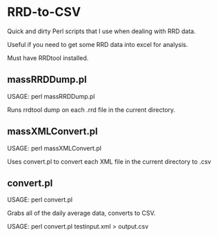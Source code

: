 RRD-to-CSV
==========

Quick and dirty Perl scripts that I use when dealing with RRD data.

Useful if you need to get some RRD data into excel for analysis.

Must have RRDtool installed.

massRRDDump.pl
--------------
USAGE: perl massRRDDump.pl

Runs rrdtool dump on each .rrd file in the current directory.

massXMLConvert.pl
--------------
USAGE: perl massXMLConvert.pl

Uses convert.pl to convert each XML file in the current directory to .csv

convert.pl
--------------
USAGE: perl convert.pl

Grabs all of the daily average data, converts to CSV.

USAGE: perl convert.pl testinput.xml > output.csv